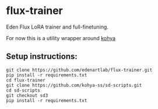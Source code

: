 # flux-trainer
Eden Flux LoRA trainer and full-finetuning.

For now this is a utility wrapper around [kohya](https://github.com/kohya-ss/sd-scripts/tree/sd3)

## Setup instructions:
```
git clone https://github.com/edenartlab/flux-trainer.git
pip install -r requirements.txt
cd flux-trainer
git clone https://github.com/kohya-ss/sd-scripts.git
cd sd-scripts
git checkout sd3
pip install -r requirements.txt
```

